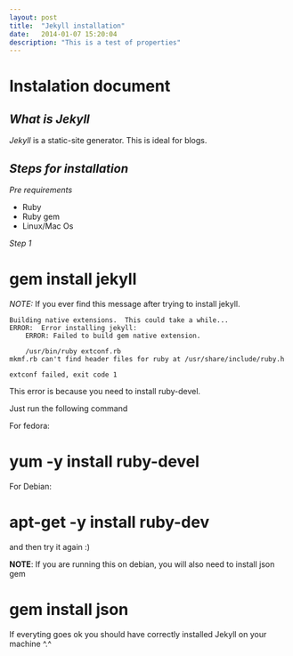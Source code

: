 ```yaml
---
layout: post
title:  "Jekyll installation"
date:   2014-01-07 15:20:04
description: "This is a test of properties"
---
```


**Instalation document**
========================

*What is Jekyll*
----------------

*Jekyll* is a static-site generator. This is ideal for blogs.

*Steps for installation*
------------------------

*Pre requirements*

- Ruby
- Ruby gem
- Linux/Mac Os

*Step 1*

 # gem install jekyll

*NOTE:* If you ever find this message after trying to install jekyll.

    Building native extensions.  This could take a while...
    ERROR:  Error installing jekyll:
    	ERROR: Failed to build gem native extension.

        /usr/bin/ruby extconf.rb
    mkmf.rb can't find header files for ruby at /usr/share/include/ruby.h

    extconf failed, exit code 1

This error is because you need to install ruby-devel.

Just run the following command

For fedora:
 # yum -y install ruby-devel

For Debian:
 # apt-get -y install ruby-dev

and then try it again :)

**NOTE**: If you are running this on debian, you will also need to install json gem
 # gem install json

If everyting goes ok you should have correctly installed Jekyll on your machine ^.^

